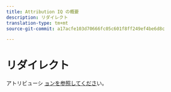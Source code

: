 ```yaml
---
title: Attribution IQ の概要
description: リダイレクト
translation-type: tm+mt
source-git-commit: a17acfe103d70666fc05c601f8ff249ef4be6d8c

---
```



# リダイレクト

アトリビューシ [ョンを参照してくださ](../c-panels/attribution/attribution.md)い。
